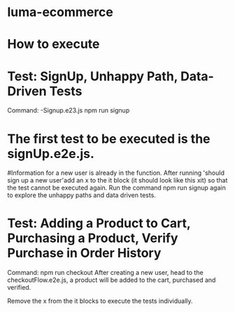 # luma-ecommerce

# How to execute
# Test: SignUp, Unhappy Path, Data-Driven Tests
Command: -Signup.e23.js npm run signup 
# The first test to be executed is the signUp.e2e.js.
#Information for a new user is already in the function. After running 'should sign up a new user'add an x to the it block (it should look like this xit) so that the test cannot be executed again. Run the command npm run signup again to explore the unhappy paths and data driven tests. 

# Test: Adding a Product to Cart, Purchasing a Product, Verify Purchase in Order History
Command: npm run checkout
After creating a new user, head to the checkoutFlow.e2e.js, a product will be added to the cart, purchased and verified. 

Remove the x from the it blocks to execute the tests individually. 
